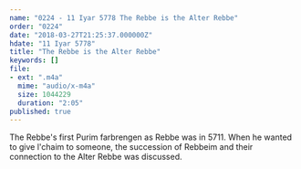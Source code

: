 ```yaml
---
name: "0224 - 11 Iyar 5778 The Rebbe is the Alter Rebbe"
order: "0224"
date: "2018-03-27T21:25:37.000000Z"
hdate: "11 Iyar 5778"
title: "The Rebbe is the Alter Rebbe"
keywords: []
file:
- ext: ".m4a"
  mime: "audio/x-m4a"
  size: 1044229
  duration: "2:05"
published: true
---
```

The Rebbe's first Purim farbrengen as Rebbe was in 5711. When he wanted to give l'chaim to someone, the succession of Rebbeim and their connection to the Alter Rebbe was discussed.

